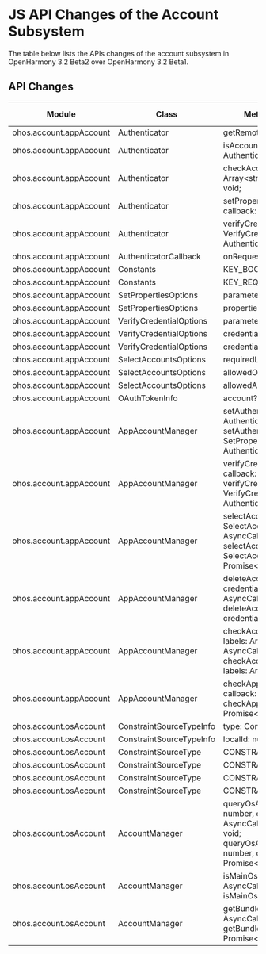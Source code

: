 # JS API Changes of the Account Subsystem

The table below lists the APIs changes of the account subsystem in OpenHarmony 3.2 Beta2 over OpenHarmony 3.2 Beta1.

## API Changes

| Module| Class| Method/Attribute/Enumeration/Constant| Change Type|
|---|---|---|---|
| ohos.account.appAccount | Authenticator | getRemoteObject(): rpc.RemoteObject; | Added|
| ohos.account.appAccount | Authenticator | isAccountRemovable(name: string, callback: AuthenticatorCallback): void; | Added|
| ohos.account.appAccount | Authenticator | checkAccountLabels(name: string, labels: Array\<string>, callback: AuthenticatorCallback): void; | Added|
| ohos.account.appAccount | Authenticator | setProperties(options: SetPropertiesOptions, callback: AuthenticatorCallback): void; | Added|
| ohos.account.appAccount | Authenticator | verifyCredential(name: string, options: VerifyCredentialOptions, callback: AuthenticatorCallback): void; | Added|
| ohos.account.appAccount | AuthenticatorCallback | onRequestContinued?: () => void; | Added|
| ohos.account.appAccount | Constants | KEY_BOOLEAN_RESULT = "booleanResult" | Added|
| ohos.account.appAccount | Constants | KEY_REQUIRED_LABELS = "requiredLabels" | Added|
| ohos.account.appAccount | SetPropertiesOptions | parameters?: {[key: string]: Object} | Added|
| ohos.account.appAccount | SetPropertiesOptions | properties?: {[key: string]: Object}, | Added|
| ohos.account.appAccount | VerifyCredentialOptions | parameters?: {[key:string]: Object} | Added|
| ohos.account.appAccount | VerifyCredentialOptions | credential?: string, | Added|
| ohos.account.appAccount | VerifyCredentialOptions | credentialType?: string, | Added|
| ohos.account.appAccount | SelectAccountsOptions | requiredLabels?: Array\<string> | Added|
| ohos.account.appAccount | SelectAccountsOptions | allowedOwners?: Array\<string>, | Added|
| ohos.account.appAccount | SelectAccountsOptions | allowedAccounts?: Array\<AppAccountInfo>, | Added|
| ohos.account.appAccount | OAuthTokenInfo | account?: AppAccountInfo; | Added|
| ohos.account.appAccount | AppAccountManager | setAuthenticatorProperties(owner: string, callback: AuthenticatorCallback): void;<br>setAuthenticatorProperties(owner: string, options: SetPropertiesOptions, callback: AuthenticatorCallback): void; | Added|
| ohos.account.appAccount | AppAccountManager | verifyCredential(name: string, owner: string, callback: AuthenticatorCallback): void;<br>verifyCredential(name: string, owner: string, options: VerifyCredentialOptions, callback: AuthenticatorCallback): void; | Added|
| ohos.account.appAccount | AppAccountManager | selectAccountsByOptions(options: SelectAccountsOptions, callback: AsyncCallback\<Array\<AppAccountInfo>>);<br>selectAccountsByOptions(options: SelectAccountsOptions): Promise\<Array\<AppAccountInfo>>; | Added|
| ohos.account.appAccount | AppAccountManager | deleteAccountCredential(name: string, credentialType: string, callback: AsyncCallback\<void>): void;<br>deleteAccountCredential(name: string, credentialType: string): Promise\<void>; | Added|
| ohos.account.appAccount | AppAccountManager | checkAccountLabels(name: string, owner: string, labels: Array\<string>, callback: AsyncCallback\<boolean>): void;<br>checkAccountLabels(name: string, owner: string, labels: Array\<string>): Promise\<boolean>; | Added|
| ohos.account.appAccount | AppAccountManager | checkAppAccess(name: string, bundleName: string, callback: AsyncCallback\<boolean>): void;<br>checkAppAccess(name: string, bundleName: string): Promise\<boolean>; | Added|
| ohos.account.osAccount | ConstraintSourceTypeInfo | type: ConstraintSourceType; | Added|
| ohos.account.osAccount | ConstraintSourceTypeInfo | localId: number; | Added|
| ohos.account.osAccount | ConstraintSourceType | CONSTRAINT_TYPE_PROFILE_OWNER = 3 | Added|
| ohos.account.osAccount | ConstraintSourceType | CONSTRAINT_TYPE_DEVICE_OWNER = 2 | Added|
| ohos.account.osAccount | ConstraintSourceType | CONSTRAINT_TYPE_BASE = 1 | Added|
| ohos.account.osAccount | ConstraintSourceType | CONSTRAINT_NOT_EXIST = 0 | Added|
| ohos.account.osAccount | AccountManager | queryOsAccountConstraintSourceTypes(localId: number, constraint: string, callback: AsyncCallback\<Array\<ConstraintSourceTypeInfo>>): void;<br>queryOsAccountConstraintSourceTypes(localId: number, constraint: string): Promise\<Array\<ConstraintSourceTypeInfo>>; | Added|
| ohos.account.osAccount | AccountManager | isMainOsAccount(callback: AsyncCallback\<boolean>): void;<br>isMainOsAccount(): Promise\<boolean>; | Added|
| ohos.account.osAccount | AccountManager | getBundleIdFromUid(uid: number, callback: AsyncCallback\<number>): void;<br>getBundleIdFromUid(uid: number): Promise\<number>; | Added|
